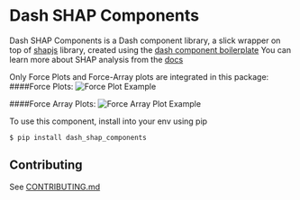 # Dash SHAP Components

Dash SHAP Components is a Dash component library, a slick wrapper on top of
 [shapjs](https://www.npmjs.com/package/shapjs) library, created using the [dash component boilerplate](https://github.com/plotly/dash-component-boilerplate)
You can learn more about SHAP analysis from the [docs](https://shap.readthedocs.io/en/latest/index.html)

Only Force Plots and Force-Array plots are integrated in this package:
####Force Plots:
![Force Plot Example](docs/force-plot.png)

####Force Array Plots:
![Force Array Plot Example](docs/force-array-plot.gif)

To use this component, install into your env using pip
```
$ pip install dash_shap_components
```

## Contributing

See [CONTRIBUTING.md](./CONTRIBUTING.md)
